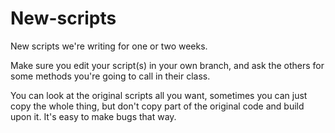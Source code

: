 # New-scripts
New scripts we're writing for one or two weeks.

Make sure you edit your script(s) in your own branch, and ask the others for some methods you're going to call in their class.

You can look at the original scripts all you want, sometimes you can just copy the whole thing, but don't copy part of the original code and build upon it. It's easy to make bugs that way.
